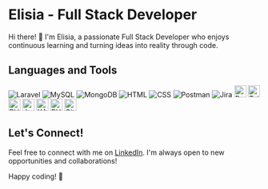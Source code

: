 
# Elisia - Full Stack Developer

Hi there! 👋 I'm Elisia, a passionate Full Stack Developer who enjoys continuous learning and turning ideas into reality through code.

## Languages and Tools

![Laravel](https://img.icons8.com/ios/50/000000/laravel.png) 
![MySQL](https://img.icons8.com/ios/50/000000/mysql-logo.png) 
![MongoDB](https://img.icons8.com/color/48/000000/mongodb.png)
![HTML](https://img.icons8.com/color/48/000000/html-5.png) 
![CSS](https://img.icons8.com/color/48/000000/css3.png) 
![Postman](https://www.vectorlogo.zone/logos/getpostman/getpostman-icon.svg)
![Jira](https://img.icons8.com/color/48/000000/jira.png)
<img src="https://cdn.worldvectorlogo.com/logos/bootstrap-4.svg" width="24" height="24" alt="Bootstrap"/>
<img src="https://www.vectorlogo.zone/logos/tailwindcss/tailwindcss-icon.svg" width="24" height="24" alt="Tailwind CSS"/>
<img src="https://www.vectorlogo.zone/logos/php/php-icon.svg" width="24" height="24" alt="PHP"/>
<img src="https://www.vectorlogo.zone/logos/java/java-icon.svg" width="24" height="24" alt="Java"/>
<img src="https://profilinator.rishav.dev/skills-assets/xampp.png" width="24" height="24" alt="XAMPP"/>
<img src="https://cdn.worldvectorlogo.com/logos/phpmyadmin.svg" width="24" height="24" alt="PHPMyAdmin"/>
<img src="https://www.vectorlogo.zone/logos/git-scm/git-scm-icon.svg" width="24" height="24" alt="Git"/>

## Let's Connect!

Feel free to connect with me on [LinkedIn](https://www.linkedin.com/in/elisia98/). I'm always open to new opportunities and collaborations!

Happy coding! 🚀
